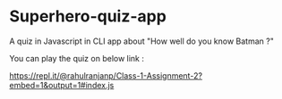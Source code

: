 # Superhero-quiz-app
A quiz in Javascript in CLI app about "How well do you know Batman ?"

You can play the quiz on below link :

https://repl.it/@rahulranjanp/Class-1-Assignment-2?embed=1&output=1#index.js
